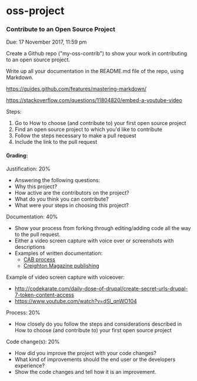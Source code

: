 # oss-project
### Contribute to an Open Source Project

Due: 17 November 2017, 11:59 pm

Create a Github repo ("my-oss-contrib") to show your work in contributing to an open source project.

Write up all your documentation in the README.md file of the repo, using Markdown.

https://guides.github.com/features/mastering-markdown/

https://stackoverflow.com/questions/11804820/embed-a-youtube-video

Steps:
1.  Go to How to choose (and contribute to) your first open source project
2. Find an open source project to which you'd like to contribute
3. Follow the steps necessary to make a pull request
4. Include the link to the pull request

#### Grading:

Justification: 20%

* Answering the following questions:
* Why this project?
* How active are the contributors on the project?
* What do you think you can contribute?
* What were your steps in choosing this project?

Documentation: 40% 

* Show your process from forking through editing/adding code all the way to the pull request.
* Either a video screen capture with voice over or screenshots with descriptions
* Examples of written documentation:
  * [CAB process](http://www.christianburk.com/csc548-2017/cab-process.pdf)
  * [Creighton Magazine publishing](http://www.christianburk.com/csc548-2017/creighton-magazine-typo3.pdf)

Example of video screen capture with voiceover:
* http://codekarate.com/daily-dose-of-drupal/create-secret-urls-drupal-7-token-content-access
* https://www.youtube.com/watch?v=dSl_qnWO104


Process: 20% 

* How closely do you follow the steps and considerations described in How to choose (and contribute to) your first open source project

Code change(s): 20%

* How did you improve the project with your code changes?
* What kind of improvements should the end user or the developers experience?
* Show the code changes and tell how it is an improvement.
